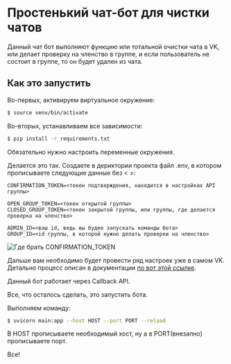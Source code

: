 # Простенький чат-бот для чистки чатов
Данный чат бот выполняют функцию или тотальной очистки чата в VK, или делает проверку на членство в группе, и если
пользователь не состоит в группе, то он будет удален из чата.

## Как это запустить
Во-первых, активируем виртуальное окружение:
```bash
$ source venv/bin/activate
```

Во-вторых, устанавливаем все зависимости:
```bash
$ pip install -r requirements.txt
```

Обязательно нужно настроить переменные окружения.

Делается это так. Создаете в дериктории проекта файл .env, в котором прописываете следующие данные без < >:
```
CONFIRMATION_TOKEN=<токен подтверждения, находится в настройках API группы>

OPEN_GROUP_TOKEN=<токен открытой группы>
CLOSED_GROUP_TOKEN=<токен закрытой группы, или группы, где делается проверка на членство>

ADMIN_ID=<ваш id, ведь вы будее запускать команды бота>
GROUP_ID=<id группы, в которой нужно делать проверки на членство>
```
![Где брать CONFIRMATION_TOKEN](/Users/maxim/Desktop/conf_token.png)

Дальше вам необходимо будет провести ряд настроек уже в самом VK.
Детально процесс описан в документации [по вот этой ссылке](https://dev.vk.com/api/bots/getting-started#%D0%A1%D0%BE%D0%BE%D0%B1%D1%89%D0%B5%D1%81%D1%82%D0%B2%D0%BE).

Данный бот работает через Callback API.

Все, что осталось сделать, это запустить бота.

Выполняем команду:
```bash
$ uvicorn main:app --host HOST --port PORT --reload
```

В HOST прописываете необходимый хост, ну а в PORT(внезапно) прописываете порт.

Все!